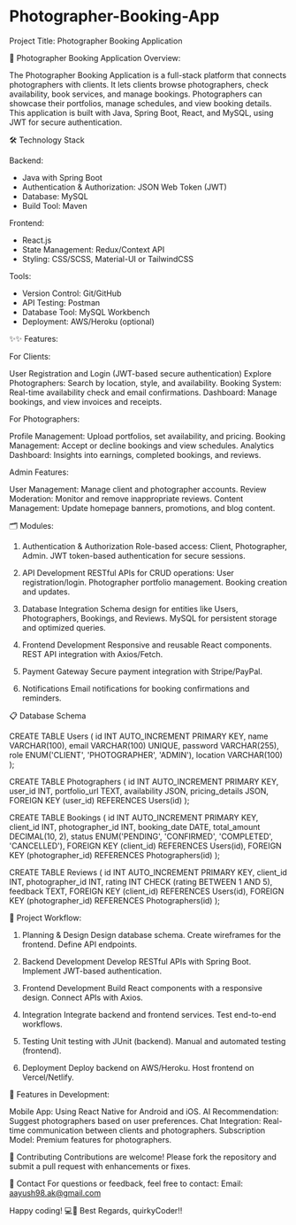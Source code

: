 # Photographer-Booking-App

Project Title: Photographer Booking Application

📸 Photographer Booking Application Overview:

The Photographer Booking Application is a full-stack platform that connects photographers with clients. It lets clients browse photographers, check availability, book services, and manage bookings. Photographers can showcase their portfolios, manage schedules, and view booking details. This application is built with Java, Spring Boot, React, and MySQL, using JWT for secure authentication.


🛠️ Technology Stack

Backend:

- Java with Spring Boot
- Authentication & Authorization: JSON Web Token (JWT)
- Database: MySQL
- Build Tool: Maven

Frontend:

- React.js
- State Management: Redux/Context API
- Styling: CSS/SCSS, Material-UI or TailwindCSS

Tools:

- Version Control: Git/GitHub
- API Testing: Postman
- Database Tool: MySQL Workbench
- Deployment: AWS/Heroku (optional)


✨✨ Features:

For Clients:

User Registration and Login (JWT-based secure authentication)
Explore Photographers: Search by location, style, and availability.
Booking System: Real-time availability check and email confirmations.
Dashboard: Manage bookings, and view invoices and receipts.

For Photographers:

Profile Management: Upload portfolios, set availability, and pricing.
Booking Management: Accept or decline bookings and view schedules.
Analytics Dashboard: Insights into earnings, completed bookings, and reviews.

Admin Features:

User Management: Manage client and photographer accounts.
Review Moderation: Monitor and remove inappropriate reviews.
Content Management: Update homepage banners, promotions, and blog content.

🗂️ Modules:

1. Authentication & Authorization
Role-based access: Client, Photographer, Admin.
JWT token-based authentication for secure sessions.

2. API Development
RESTful APIs for CRUD operations:
User registration/login.
Photographer portfolio management.
Booking creation and updates.

3. Database Integration
Schema design for entities like Users, Photographers, Bookings, and Reviews.
MySQL for persistent storage and optimized queries.

4. Frontend Development
Responsive and reusable React components.
REST API integration with Axios/Fetch.

5. Payment Gateway
Secure payment integration with Stripe/PayPal.

6. Notifications
Email notifications for booking confirmations and reminders.


📋 Database Schema

CREATE TABLE Users (
    id INT AUTO_INCREMENT PRIMARY KEY,
    name VARCHAR(100),
    email VARCHAR(100) UNIQUE,
    password VARCHAR(255),
    role ENUM('CLIENT', 'PHOTOGRAPHER', 'ADMIN'),
    location VARCHAR(100)
);

CREATE TABLE Photographers (
    id INT AUTO_INCREMENT PRIMARY KEY,
    user_id INT,
    portfolio_url TEXT,
    availability JSON,
    pricing_details JSON,
    FOREIGN KEY (user_id) REFERENCES Users(id)
);

CREATE TABLE Bookings (
    id INT AUTO_INCREMENT PRIMARY KEY,
    client_id INT,
    photographer_id INT,
    booking_date DATE,
    total_amount DECIMAL(10, 2),
    status ENUM('PENDING', 'CONFIRMED', 'COMPLETED', 'CANCELLED'),
    FOREIGN KEY (client_id) REFERENCES Users(id),
    FOREIGN KEY (photographer_id) REFERENCES Photographers(id)
);

CREATE TABLE Reviews (
    id INT AUTO_INCREMENT PRIMARY KEY,
    client_id INT,
    photographer_id INT,
    rating INT CHECK (rating BETWEEN 1 AND 5),
    feedback TEXT,
    FOREIGN KEY (client_id) REFERENCES Users(id),
    FOREIGN KEY (photographer_id) REFERENCES Photographers(id)
);


🚀 Project Workflow:

1. Planning & Design
Design database schema.
Create wireframes for the frontend.
Define API endpoints.

2. Backend Development
Develop RESTful APIs with Spring Boot.
Implement JWT-based authentication.

3. Frontend Development
Build React components with a responsive design.
Connect APIs with Axios.

4. Integration
Integrate backend and frontend services.
Test end-to-end workflows.

5. Testing
Unit testing with JUnit (backend).
Manual and automated testing (frontend).

6. Deployment
Deploy backend on AWS/Heroku.
Host frontend on Vercel/Netlify.

🌟 Features in Development:

Mobile App: Using React Native for Android and iOS.
AI Recommendation: Suggest photographers based on user preferences.
Chat Integration: Real-time communication between clients and photographers.
Subscription Model: Premium features for photographers.

🤝 Contributing
Contributions are welcome! Please fork the repository and submit a pull request with enhancements or fixes.

📧 Contact
For questions or feedback, feel free to contact:
Email: aayush98.ak@gmail.com

Happy coding! 💻🎉
Best Regards,
quirkyCoder!!
